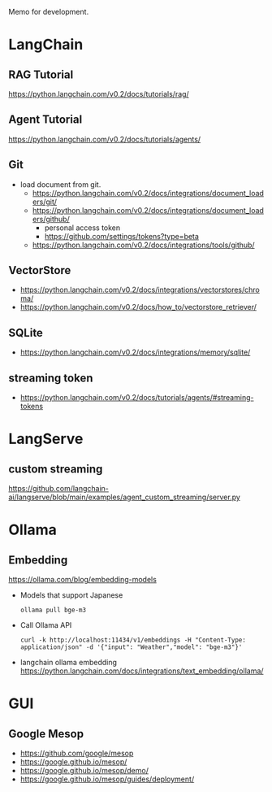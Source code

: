 Memo for development.

# LangChain
## RAG Tutorial
https://python.langchain.com/v0.2/docs/tutorials/rag/

## Agent Tutorial
https://python.langchain.com/v0.2/docs/tutorials/agents/

## Git
- load document from git.
  - https://python.langchain.com/v0.2/docs/integrations/document_loaders/git/
  - https://python.langchain.com/v0.2/docs/integrations/document_loaders/github/
    - personal access token
    - https://github.com/settings/tokens?type=beta
  - https://python.langchain.com/v0.2/docs/integrations/tools/github/

## VectorStore
- https://python.langchain.com/v0.2/docs/integrations/vectorstores/chroma/
- https://python.langchain.com/v0.2/docs/how_to/vectorstore_retriever/

## SQLite
- https://python.langchain.com/v0.2/docs/integrations/memory/sqlite/

## streaming token
- https://python.langchain.com/v0.2/docs/tutorials/agents/#streaming-tokens

# LangServe
## custom streaming
https://github.com/langchain-ai/langserve/blob/main/examples/agent_custom_streaming/server.py


# Ollama
## Embedding
https://ollama.com/blog/embedding-models

- Models that support Japanese   
  ```
  ollama pull bge-m3
  ```

- Call Ollama API
  ```
  curl -k http://localhost:11434/v1/embeddings -H "Content-Type: application/json" -d '{"input": "Weather","model": "bge-m3"}'
  ```

- langchain ollama embedding  
  https://python.langchain.com/docs/integrations/text_embedding/ollama/


# GUI
## Google Mesop
- https://github.com/google/mesop
- https://google.github.io/mesop/
- https://google.github.io/mesop/demo/
- https://google.github.io/mesop/guides/deployment/
